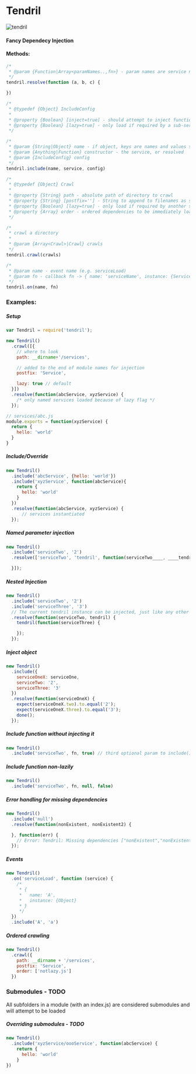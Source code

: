 # Tendril
![tendril](http://upload.wikimedia.org/wikipedia/commons/1/17/Vine.jpg)

#### Fancy Dependecy Injection

#### Methods:
```js
/*
 * @param {Function|Array<paramNames..,fn>} - param names are service names
 */
tendril.resolve(function (a, b, c) {

})
```
```js
/*
 * @typedef {Object} IncludeConfig
 *
 * @property {Boolean} [inject=true] - should attempt to inject function
 * @property {Boolean} [lazy=true] - only load if required by a sub-service
 */

/*
 * @param {String|Object} name - if object, keys are names and values services
 * @param {Anything|Function} constructor - the service, or resolved
 * @param {IncludeConfig} config
 */
tendril.include(name, service, config)
```
```js
/*
 * @typedef {Object} Crawl
 *
 * @property {String} path - absolute path of directory to crawl
 * @property {String} [postfix=''] - String to append to filenames as services
 * @property {Boolean} [lazy=true] - only load if required by another service
 * @property {Array} order - ordered dependencies to be immediately loaded
 */

/*
 * crawl a directory
 *
 * @param {Array<Crawl>|Crawl} crawls
 */
tendril.crawl(crawls)

```
```js
/*
 * @param name - event name (e.g. serviceLoad)
 * @param fn - callback fn -> { name: 'serviceName', instance: {Service} }
 */
tendril.on(name, fn)
```

### Examples:

##### Setup
```js
var Tendril = require('tendril');

new Tendril()
  .crawl([{
    // where to look
    path: __dirname+'/services',

    // added to the end of module names for injection
    postfix: 'Service',

    lazy: true // default
  }])
  .resolve(function(abcService, xyzService) {
    /* only named services loaded because of lazy flag */
  });
```

```js
// services/abc.js
module.exports = function(xyzService) {
  return {
    hello: 'world'
  }
}
```

##### Include/Override
```js
new Tendril()
  .include('abcService', {hello: 'world'})
  .include('xyzService', function(abcService){
    return {
      hello: 'world'
    }
  })
  .resolve(function(abcService, xyzService) {
      // services instantiated
  });

```

##### Named parameter injection
```js
new Tendril()
  .include('serviceTwo', '2')
  .resolve(['serviceTwo', 'tendril', function(serviceTwo____, ____tendril) {

  }]);
```

##### Nested Injection
```js
new Tendril()
  .include('serviceTwo', '2')
  .include('serviceThree', '3')
  // The current tendril instance can be injected, just like any other service
  .resolve(function(serviceTwo, tendril) {
    tendril(function(serviceThree) {

    });
  });
```

##### Inject object
```js
new Tendril()
  .include({
    serviceOneX: serviceOne,
    serviceTwo: '2',
    serviceThree: '3'
  })
  .resolve(function(serviceOneX) {
    expect(serviceOneX.two).to.equal('2');
    expect(serviceOneX.three).to.equal('3');
    done();
  });
```

##### Include function without injecting it
```js
new Tendril()
  .include('serviceTwo', fn, true) // third optional param to include()
```

##### Include function non-lazily
```js
new Tendril()
  .include('serviceTwo', fn, null, false)
```

##### Error handling for missing dependencies
```js
new Tendril()
  .include('null')
  .resolve(function(nonExistent, nonExistent2) {

  }, function(err) {
    // Error: Tendril: Missing dependencies ["nonExistent","nonExistent2"]]
  });
```

##### Events
```js
new Tendril()
  .on('serviceLoad', function (service) {
    /*
     * {
     *   name: 'A',
     *   instance: {Object}
     * }
     */
  })
  .include('A', 'a')
```

##### Ordered crawling
```js
new Tendril()
  .crawl({
    path: __dirname + '/services',
    postfix: 'Service',
    order: ['notlazy.js']
  })
```

### Submodules - TODO
All subfolders in a module (with an index.js) are considered submodules and will attempt to be loaded

##### Overriding submodules - TODO
```js
new Tendril()
  .include('xyzService/oooService', function(abcService) {
    return {
      hello: 'world'
    }
})
```
